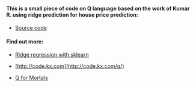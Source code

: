 #### This is a small piece of code on Q language based on the work of Kumar R. using ridge prediction for house price prediction:

* [Source code](https://github.com/t4joel/machine-learning/blob/master/ridge-regression-price-prediction/ridge-regression-price-prediction.q)

#### Find out more:

* [Ridge regression with sklearn](http://scikit-learn.org/stable/modules/generated/sklearn.linear_model.Ridge.html)

* [http://code.kx.com](http://code.kx.com/q/)

* [Q for Mortals](http://code.kx.com/q4m3/)
